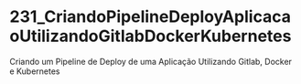 # 231_CriandoPipelineDeployAplicacaoUtilizandoGitlabDockerKubernetes
 Criando um Pipeline de Deploy de uma Aplicação Utilizando Gitlab, Docker e Kubernetes
